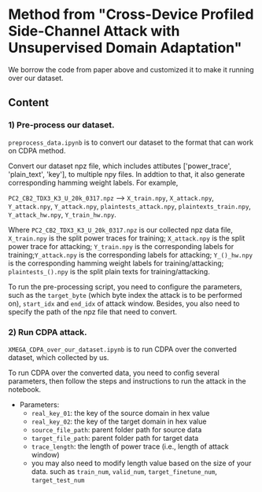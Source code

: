 # Method from "Cross-Device Profiled Side-Channel Attack with Unsupervised Domain Adaptation"

We borrow the code from paper above and customized it to make it running over our dataset.

## Content

### 1) Pre-process our dataset.
```preprocess_data.ipynb``` is to convert our dataset to the format that can work on CDPA method.  

Convert our dataset npz file, which includes attibutes ['power_trace', 'plain_text', 'key'], to multiple npy files. In addtion to that, it also generate corresponding hamming weight labels. For example,

```PC2_CB2_TDX3_K3_U_20k_0317.npz``` --> ```X_train.npy```, ```X_attack.npy```, ```Y_attack.npy```, ```Y_attack.npy```, ```plaintests_attack.npy```, ```plaintexts_train.npy```, ```Y_attack_hw.npy```, ```Y_train_hw.npy```.

Where ```PC2_CB2_TDX3_K3_U_20k_0317.npz``` is our collected npz data file, ```X_train.npy``` is the split power traces for training; ```X_attack.npy``` is the split power trace for attacking; ```Y_train.npy``` is the corresponding labels for training;```Y_attack.npy``` is the corresponding labels for attacking; ```Y_()_hw.npy``` is the corresponding hamming weight labels for training/attacking; ```plaintests_().npy``` is the split plain texts for training/attacking.

To run the pre-processing script, you need to configure the parameters, such as the ```target_byte``` (which byte index the attack is to be performed on), ```start_idx``` and ```end_idx``` of attack window. Besides, you also need to specify the path of the npz file that need to convert.


### 2) Run CDPA attack.
```XMEGA_CDPA_over_our_dataset.ipynb``` is to run CDPA over the converted dataset, which collected by us.

To run CDPA over the converted data, you need to config several parameters, then follow the steps and instructions to run the attack in the notebook.
* Parameters:
  * ```real_key_01```: the key of the source domain in hex value
  * ```real_key_02```: the key of the target domain in hex value
  * ```source_file_path```: parent folder path for source data
  * ```target_file_path```: parent folder path for target data
  * ```trace_length```: the length of power trace (i.e., length of attack window)
  * you may also need to modify length value based on the size of your data. such as ```train_num```, ```valid_num```, ```target_finetune_num```, ```target_test_num```
